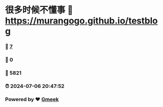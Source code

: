 # 很多时候不懂事 :link: https://murangogo.github.io/testblog 
### :page_facing_up: [7](https://murangogo.github.io/testblog/tag.html) 
### :speech_balloon: 0 
### :hibiscus: 5821 
### :alarm_clock: 2024-07-06 20:47:52 
### Powered by :heart: [Gmeek](https://github.com/Meekdai/Gmeek)
